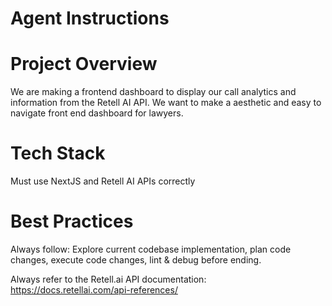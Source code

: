 # Agent Instructions

# Project Overview

We are making a frontend dashboard to display our call analytics and information from the Retell AI API. We want to make a aesthetic and easy to navigate front end dashboard for lawyers.

# Tech Stack

Must use NextJS and Retell AI APIs correctly

# Best Practices

Always follow: Explore current codebase implementation, plan code changes, execute code changes, lint & debug before ending.

Always refer to the Retell.ai API documentation: https://docs.retellai.com/api-references/